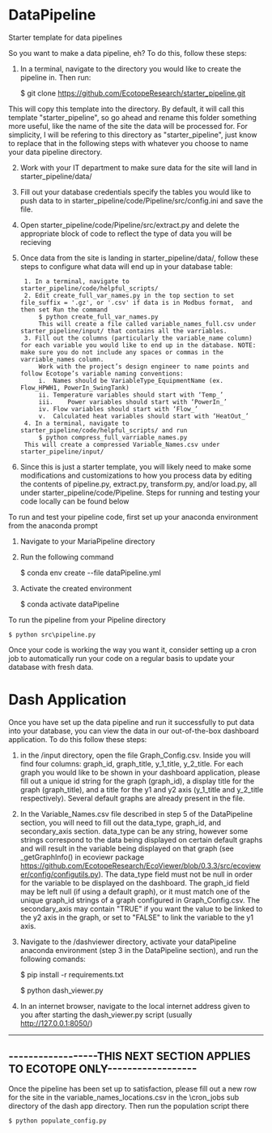 # DataPipeline
Starter template for data pipelines 

So you want to make a data pipeline, eh? To do this, follow these steps:
1. In a terminal, navigate to the directory you would like to create the pipeline in. Then run:

    $ git clone https://github.com/EcotopeResearch/starter_pipeline.git
    
This will copy this template into the directory. By default, it will call this template "starter_pipeline", so go ahead and rename this folder something more useful, like the name of the site the data will be processed for. For simplicity, I will be refering to this directory as "starter_pipeline", just know to replace that in the following steps with whatever you choose to name your data pipeline directory.

2. Work with your IT department to make sure data for the site will land in starter_pipeline/data/

3. Fill out your database credentials specify the tables you would like to push data to in starter_pipeline/code/Pipeline/src/config.ini and save the file.

4. Open starter_pipeline/code/Pipeline/src/extract.py and delete the appropriate block of code to reflect the type of data you will be recieving

5. Once data from the site is landing in starter_pipeline/data/, follow these steps to configure what data will end up in your database table:
   
        1. In a terminal, navigate to starter_pipeline/code/helpful_scripts/
        2. Edit create_full_var_names.py in the top section to set file_suffix = '.gz', or '.csv' if data is in Modbus format,  and then set Run the command 
            $ python create_full_var_names.py
            This will create a file called variable_names_full.csv under starter_pipeline/input/ that contains all the varriables.
        3. Fill out the columns (particularly the variable_name column) for each variable you would like to end up in the database. NOTE: make sure you do not include any spaces or commas in the varriable_names column.
            Work with the project’s design engineer to name points and follow Ecotope’s variable naming conventions:
            i.	Names should be VariableType_EquipmentName (ex. Flow_HPWH1, PowerIn_SwingTank)
            ii.	Temperature variables should start with ‘Temp_’
            iii.	Power variables should start with ‘PowerIn_’
            iv.	Flow variables should start with ‘Flow_’
            v.	Calculated heat variables should start with ‘HeatOut_’
        4. In a terminal, navigate to starter_pipeline/code/helpful_scripts/ and run 
            $ python compress_full_varriable_names.py
        This will create a compressed Variable_Names.csv under starter_pipeline/input/
        
6. Since this is just a starter template, you will likely need to make some modifications and customizations to how you process data by editing the contents of pipeline.py, extract.py, transform.py, and/or load.py, all under starter_pipeline/code/Pipeline. Steps for running and testing your code locally can be found below 

To run and test your pipeline code, first set up your anaconda environment from the anaconda prompt
1. Navigate to your MariaPipeline directory
2. Run the following command 

    $ conda env create --file dataPipeline.yml

3. Activate the created environment

    $ conda activate dataPipeline

To run the pipeline from your Pipeline directory

    $ python src\pipeline.py

Once your code is working the way you want it, consider setting up a cron job to automatically run your code on a regular basis to update your database with fresh data.


# Dash Application

Once you have set up the data pipeline and run it successfully to put data into your database, you can view the data in our out-of-the-box dashboard application.
To do this follow these steps:

1. in the /input directory, open the file Graph_Config.csv. Inside you will find four columns: graph_id, graph_title, y_1_title, y_2_title. For each graph you would like to be shown in your dashboard application, please fill out a unique id string for the graph (graph_id),
a display title for the graph (graph_title), and a title for the y1 and y2 axis (y_1_title and y_2_title respectively). Several default graphs are already present in the file. 
2. In the Variable_Names.csv file described in step 5 of the DataPipeline section, you will need to fill out the data_type, graph_id, and secondary_axis section. data_type can be any string, however some strings correspond to the data being displayed on certain default graphs and will result in the variable being displayed on that graph (see _getGraphInfo() in ecoviewr package https://github.com/EcotopeResearch/EcoViewer/blob/0.3.3/src/ecoviewer/config/configutils.py). The data_type field must not be null in order for the variable to be displayed on the dashboard. The graph_id field may be left null (if using a default graph), or it must match one of the unique graph_id strings of a graph configured in Graph_Config.csv. The secondary_axis may contain "TRUE" if you want the value to be linked to the y2 axis in the graph, or set to "FALSE" to link the variable to the y1 axis.
3. Navigate to the /dashviewer directory, activate your dataPipeline anaconda environment (step 3 in the DataPipeline section), and run the following comands:

    $ pip install -r requirements.txt

    $ python dash_viewer.py
    
4. In an internet browser, navigate to the local internet address given to you after starting the dash_viewer.py script (usually http://127.0.0.1:8050/)

-----------------------------------------------------------------------------
------------------THIS NEXT SECTION APPLIES TO ECOTOPE ONLY------------------
-----------------------------------------------------------------------------

Once the pipeline has been set up to satisfaction, please fill out a new row for the site in the variable_names_locations.csv in the \cron_jobs sub directory 
of the dash app directory. Then run the population script there
    
    $ python populate_config.py

